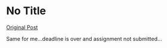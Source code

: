 # No Title

[Original Post](https://discourse.onlinedegree.iitm.ac.in/t/166189/17)

<p>Same for me…deadline is over and assignment not submitted…</p>